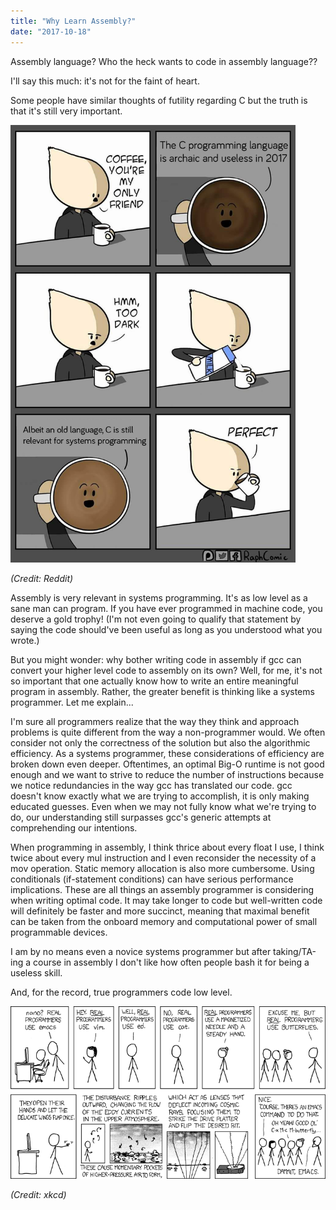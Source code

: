 ```yaml
---
title: "Why Learn Assembly?"
date: "2017-10-18"
---
```


Assembly language? Who the heck wants to code in assembly language??

I'll say this much: it's not for the faint of heart.

Some people have similar thoughts of futility regarding C but the truth is that it's still very important.

<img src="/blog-posts/images/c-systems-programming.png" alt="C for Systems Programming" height="700"/>

_(Credit: Reddit)_

Assembly is very relevant in systems programming. It's as low level as a sane man can program. If you have ever programmed in machine code, you deserve a gold trophy! (I'm not even going to qualify that statement by saying the code should've been useful as long as you understood what you wrote.)

But you might wonder: why bother writing code in assembly if gcc can convert your higher level code to assembly on its own? Well, for me, it's not so important that one actually know how to write an entire meaningful program in assembly. Rather, the greater benefit is thinking like a systems programmer. Let me explain...

I'm sure all programmers realize that the way they think and approach problems is quite different from the way a non-programmer would. We often consider not only the correctness of the solution but also the algorithmic efficiency. As a systems programmer, these considerations of efficiency are broken down even deeper. Oftentimes, an optimal Big-O runtime is not good enough and we want to strive to reduce the number of instructions because we notice redundancies in the way gcc has translated our code. gcc doesn't know exactly what we are trying to accomplish, it is only making educated guesses. Even when we may not fully know what we're trying to do, our understanding still surpasses gcc's generic attempts at comprehending our intentions.

When programming in assembly, I think thrice about every float I use, I think twice about every mul instruction and I even reconsider the necessity of a mov operation. Static memory allocation is also more cumbersome. Using conditionals (if-statement conditions) can have serious performance implications. These are all things an assembly programmer is considering when writing optimal code. It may take longer to code but well-written code will definitely be faster and more succinct, meaning that maximal benefit can be taken from the onboard memory and computational power of small programmable devices.

I am by no means even a novice systems programmer but after taking/TA-ing a course in assembly I don't like how often people bash it for being a useless skill.

And, for the record, true programmers code low level.

![XKCD: Real Programmers](/blog-posts/images/xkcd-real-programmers.png)

_(Credit: xkcd)_
